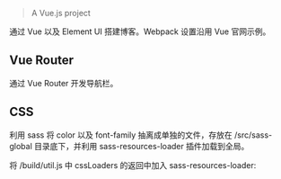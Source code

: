 > A Vue.js project
        
通过 Vue 以及 Element UI 搭建博客。Webpack 设置沿用 Vue 官网示例。

## Vue Router

通过 Vue Router 开发导航栏。

## CSS

利用 sass 将 color 以及 font-family 抽离成单独的文件，存放在 /src/sass-global 目录底下，并利用 sass-resources-loader 插件加载到全局。

将 /build/util.js 中 cssLoaders 的返回中加入 sass-resources-loader:

